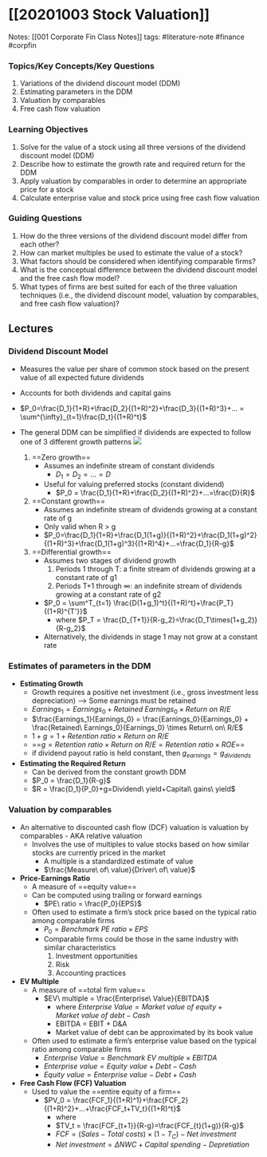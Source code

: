 # [[20201003 Stock Valuation]]
Notes: 
		[[001 Corporate Fin Class Notes]] 
tags: #literature-note #finance #corpfin 

### Topics/Key Concepts/Key Questions
1. Variations of the dividend discount model (DDM)
2. Estimating parameters in the DDM
3. Valuation by comparables
4. Free cash flow valuation

### Learning Objectives
1. Solve for the value of a stock using all three versions of the dividend discount model (DDM)
2. Describe how to estimate the growth rate and required return for the DDM
3. Apply valuation by comparables in order to determine an appropriate price for a stock
4. Calculate enterprise value and stock price using free cash flow valuation

### Guiding Questions
1. How do the three versions of the dividend discount model differ from each other?
2. How can market multiples be used to estimate the value of a stock?
3. What factors should be considered when identifying comparable firms?
4. What is the conceptual difference between the dividend discount model and the free cash flow model?
5. What types of firms are best suited for each of the three valuation techniques (i.e., the dividend discount model, valuation by comparables, and free cash flow valuation)?

## Lectures
### Dividend Discount Model
- Measures the value per share of common stock based on the present value of all expected future dividends
- Accounts for both dividends and capital gains
- $P_0=\frac{D_1}{1+R}+\frac{D_2}{(1+R)^2}+\frac{D_3}{(1+R)^3}+... = \sum^{\infty}_{t=1}\frac{D_t}{(1+R)^t}$
- The general DDM can be simplified if dividends are expected to follow one of 3 different growth patterns
	![](https://s1.vika.cn/space/2022/05/18/f8a7c51a4576484ea9d0cfb81dcca7c3)

	1. ==Zero growth==
		- Assumes an indefinite stream of constant dividends
			- $D_1 = D_2 = … = D$
		- Useful for valuing preferred stocks (constant dividend)
			- $P_0 = \frac{D_1}{1+R}+\frac{D_2}{(1+R)^2}+...=\frac{D}{R}$
	2. ==Constant growth==
		- Assumes an indefinite stream of dividends growing at a constant rate of g
		- Only valid when R > g
		- $P_0=\frac{D_1}{1+R}+\frac{D_1(1+g)}{(1+R)^2}+\frac{D_1(1+g)^2}{(1+R)^3}+\frac{D_1(1+g)^3}{(1+R)^4}+...=\frac{D_1}{R-g}$
	3. ==Differential growth==
		- Assumes two stages of dividend growth
			1. Periods 1 through T: a finite stream of dividends growing at a constant rate of g1 
			2. Periods T+1 through $\infty$: an indefinite stream of dividends growing at a constant rate of g2
		- $P_0 = \sum^T_{t=1} \frac{D(1+g_1)^t}{(1+R)^t}+\frac{P_T}{(1+R)^{T'}}$
			- where $P_T = \frac{D_{T+1}}{R-g_2}=\frac{D_T\times(1+g_2)}{R-g_2}$
		- Alternatively, the dividends in stage 1 may not grow at a constant rate

### Estimates of parameters in the DDM
- **Estimating Growth**
	- Growth requires a positive net investment (i.e., gross investment less depreciation) --> Some earnings must be retained
	- $Earnings_1 = Earnings_0 + Retained\ Earnings_0 \times Return\ on\ R/E$
	- $\frac{Earnings_1}{Earnings_0} = \frac{Earnings_0}{Earnings_0} + \frac{Retained\ Earnings_0}{Earnings_0} \times Return\ on\ R/E$
	- $1+g = 1+ Retention\ ratio \times Return\ on\ R/E$
	- ==$g = Retention\ ratio \times Return\ on\ R/E = Retention\ ratio \times ROE$==
	- if dividend payout ratio is held constant, then  $g_{earnings} = g_{dividends}$
- **Estimating the Required Return**
	- Can be derived from the constant growth DDM
	- $P_0 = \frac{D_1}{R-g}$
	- $R = \frac{D_1}{P_0}+g=Dividend\ yield+Capital\ gains\ yield$

### Valuation by comparables
- An alternative to discounted cash flow (DCF) valuation is valuation by comparables - AKA relative valuation 
	- Involves the use of multiples to value stocks based on how similar stocks are currently priced in the market
		- A multiple is a standardized estimate of value
		- $\frac{Measure\ of\ value}{Driver\ of\ value}$
- **Price-Earnings Ratio**
	- A measure of ==equity value== 
	- Can be computed using trailing or forward earnings
		- $PE\ ratio = \frac{P_0}{EPS}$
	- Often used to estimate a firm’s stock price based on the typical ratio among comparable firms
		- $P_0=Benchmark\ PE\ ratio \times EPS$
		- Comparable firms could be those in the same industry with similar characteristics
			1. Investment opportunities
			2. Risk
			3. Accounting practices
- **EV Multiple**
	- A measure of ==total firm value==
		- $EV\ multiple = \frac{Enterprise\ Value}{EBITDA}$
			- where	$Enterprise\ Value=Market\ value\ of\ equity+Market\ value\ of\ debt-Cash$
			- EBITDA = EBIT + D&A
			- Market value of debt can be approximated by its book value
	- Often used to estimate a firm’s enterprise value based on the typical ratio among comparable firms
		- $Enterprise\ Value=Benchmark\ EV\ multiple \times EBITDA$
		- $Enterprise\ value = Equity\ value+Debt-Cash$
		- $Equity\ value = Enterprise\ value-Debt+Cash$
- **Free Cash Flow (FCF) Valuation**
	- Used to value the ==entire equity of a firm==
		- $PV_0 = \frac{FCF_1}{(1+R)^1}+\frac{FCF_2}{(1+R)^2}+...+\frac{FCF_t+TV_t}{(1+R)^t}$
			- where 
			- $TV_t = \frac{FCF_{t+1}}{R-g}=\frac{FCF_{t}(1+g)}{R-g}$ 
			- $FCF = (Sales-Total\ costs)\times(1-T_C)-Net\ investment$
			- $Net\ investment = \Delta NWC+Capital\ spending-Depretiation$
